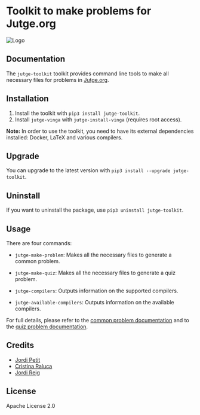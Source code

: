 # Toolkit to make problems for Jutge.org

![Logo](documentation/jutge-toolkit.png)


## Documentation

The `jutge-toolkit` toolkit provides command line tools to
make all necessary files for problems in
[Jutge.org](https://jutge.org/).


## Installation

1. Install the toolkit with `pip3 install jutge-toolkit`.
2. Install `jutge-vinga` with `jutge-install-vinga` (requires root access).

**Note:** In order to use the toolkit, you need to have its external dependencies
installed: Docker, LaTeX and various compilers.


## Upgrade

You can upgrade to the latest version with `pip3 install --upgrade jutge-toolkit`.


## Uninstall

If you want to uninstall the package, use `pip3 uninstall jutge-toolkit`.



## Usage

There are four commands:

- `jutge-make-problem`: Makes all the necessary files to generate a common problem.

- `jutge-make-quiz`: Makes all the necessary files to generate a quiz problem.

- `jutge-compilers`: Outputs information on the supported compilers.

- `jutge-available-compilers`: Outputs information on the available compilers.

For full details, please refer to the [common problem documentation](documentation/problems.md)
and to the [quiz problem documentation](documentation/quizzes.md).


## Credits

- [Jordi Petit](https://github.com/jordi-petit)
- [Cristina Raluca](https://github.com/ralucado)
- [Jordi Reig](https://github.com/jordireig)


## License

Apache License 2.0
